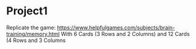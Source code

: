 # Project1

Replicate the game: https://www.helpfulgames.com/subjects/brain-training/memory.html
With 6 Cards (3 Rows and 2 Columns) and 12 Cards (4 Rows and 3 Columns
